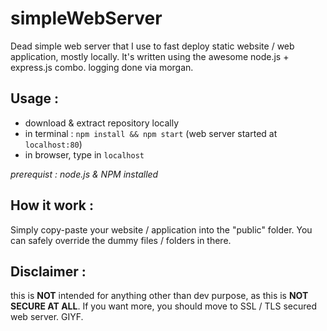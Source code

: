 # simpleWebServer
Dead simple web server that I use to fast deploy static website / web application, mostly locally.
It's written using the awesome node.js + express.js combo. logging done via morgan.

## Usage :
* download & extract repository locally
* in terminal : `npm install && npm start` (web server started at `localhost:80`)
* in browser, type in `localhost`

*prerequist : node.js & NPM installed*

## How it work :
Simply copy-paste your website / application into the "public" folder. You can safely override the dummy files / folders in there.

## Disclaimer :
this is **NOT** intended for anything other than dev purpose, as this is **NOT SECURE AT ALL**.
If you want more, you should move to SSL / TLS secured web server.
GIYF.
